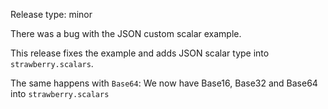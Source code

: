 Release type: minor

There was a bug with the JSON custom scalar example.

This release fixes the example and adds JSON scalar type into `strawberry.scalars`.

The same happens with `Base64`: We now have Base16, Base32 and Base64 into `strawberry.scalars`
